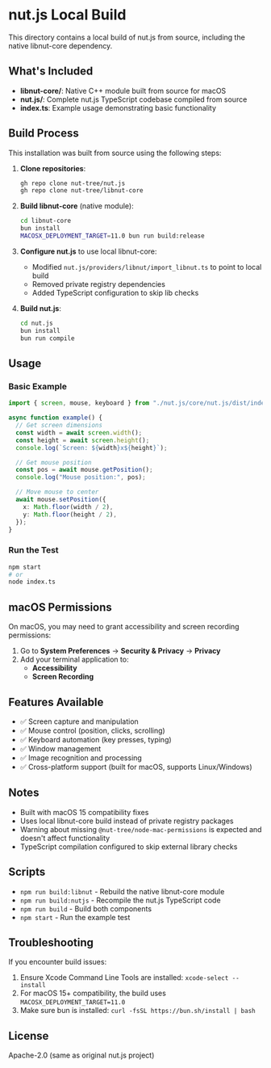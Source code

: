 # nut.js Local Build

This directory contains a local build of nut.js from source, including the native libnut-core dependency.

## What's Included

- **libnut-core/**: Native C++ module built from source for macOS
- **nut.js/**: Complete nut.js TypeScript codebase compiled from source
- **index.ts**: Example usage demonstrating basic functionality

## Build Process

This installation was built from source using the following steps:

1. **Clone repositories**:

   ```bash
   gh repo clone nut-tree/nut.js
   gh repo clone nut-tree/libnut-core
   ```

2. **Build libnut-core** (native module):

   ```bash
   cd libnut-core
   bun install
   MACOSX_DEPLOYMENT_TARGET=11.0 bun run build:release
   ```

3. **Configure nut.js** to use local libnut-core:

   - Modified `nut.js/providers/libnut/import_libnut.ts` to point to local build
   - Removed private registry dependencies
   - Added TypeScript configuration to skip lib checks

4. **Build nut.js**:
   ```bash
   cd nut.js
   bun install
   bun run compile
   ```

## Usage

### Basic Example

```typescript
import { screen, mouse, keyboard } from "./nut.js/core/nut.js/dist/index.js";

async function example() {
  // Get screen dimensions
  const width = await screen.width();
  const height = await screen.height();
  console.log(`Screen: ${width}x${height}`);

  // Get mouse position
  const pos = await mouse.getPosition();
  console.log("Mouse position:", pos);

  // Move mouse to center
  await mouse.setPosition({
    x: Math.floor(width / 2),
    y: Math.floor(height / 2),
  });
}
```

### Run the Test

```bash
npm start
# or
node index.ts
```

## macOS Permissions

On macOS, you may need to grant accessibility and screen recording permissions:

1. Go to **System Preferences** → **Security & Privacy** → **Privacy**
2. Add your terminal application to:
   - **Accessibility**
   - **Screen Recording**

## Features Available

- ✅ Screen capture and manipulation
- ✅ Mouse control (position, clicks, scrolling)
- ✅ Keyboard automation (key presses, typing)
- ✅ Window management
- ✅ Image recognition and processing
- ✅ Cross-platform support (built for macOS, supports Linux/Windows)

## Notes

- Built with macOS 15 compatibility fixes
- Uses local libnut-core build instead of private registry packages
- Warning about missing `@nut-tree/node-mac-permissions` is expected and doesn't affect functionality
- TypeScript compilation configured to skip external library checks

## Scripts

- `npm run build:libnut` - Rebuild the native libnut-core module
- `npm run build:nutjs` - Recompile the nut.js TypeScript code
- `npm run build` - Build both components
- `npm start` - Run the example test

## Troubleshooting

If you encounter build issues:

1. Ensure Xcode Command Line Tools are installed: `xcode-select --install`
2. For macOS 15+ compatibility, the build uses `MACOSX_DEPLOYMENT_TARGET=11.0`
3. Make sure bun is installed: `curl -fsSL https://bun.sh/install | bash`

## License

Apache-2.0 (same as original nut.js project)
